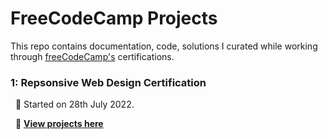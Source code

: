 # FreeCodeCamp Projects

This repo contains documentation, code, solutions I curated while working through [freeCodeCamp's](https://www.freecodecamp.org)  certifications.


### **1: Repsonsive Web Design Certification**

   &nbsp; 📍 Started on 28th July 2022.

   &nbsp; 📍 [**View projects here**](https://github.com/shivkumar98/FreeCodeCamp-Projects/tree/main/01-Responsive%20Web%20Design)



 
